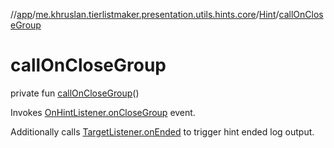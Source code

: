 //[app](../../../index.md)/[me.khruslan.tierlistmaker.presentation.utils.hints.core](../index.md)/[Hint](index.md)/[callOnCloseGroup](call-on-close-group.md)

# callOnCloseGroup

private fun [callOnCloseGroup](call-on-close-group.md)()

Invokes [OnHintListener.onCloseGroup](../-on-hint-listener/on-close-group.md) event.

Additionally calls [TargetListener.onEnded](-target-listener/on-ended.md) to trigger hint ended log output.
